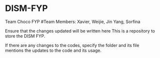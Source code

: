 # DISM-FYP
Team Choco FYP
#Team Members: Xavier, Weijie, Jin Yang, Sorfina

Ensure that the changes updated will be written here
This is a repository to store the DISM FYP. 

If there are any changes to the codes, specify the folder and its file mentions the updates to the code and its usage.

